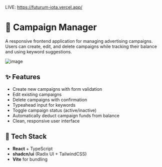 LIVE: https://futurum-iota.vercel.app/

# 📢 Campaign Manager

A responsive frontend application for managing advertising campaigns. Users can create, edit, and delete campaigns while tracking their balance and using keyword suggestions.

![image](https://github.com/user-attachments/assets/d0402135-e1a5-4eb2-ba0c-1ce1e3c67abc)


## ✨ Features

- Create new campaigns with form validation
- Edit existing campaigns
- Delete campaigns with confirmation
- Typeahead input for keywords
- Toggle campaign status (active/inactive)
- Automatically deduct campaign funds from balance
- Clean, responsive user interface

## 🧪 Tech Stack

- **React** + TypeScript
- **shadcn/ui** (Radix UI + TailwindCSS)
- **Vite** for bundling
